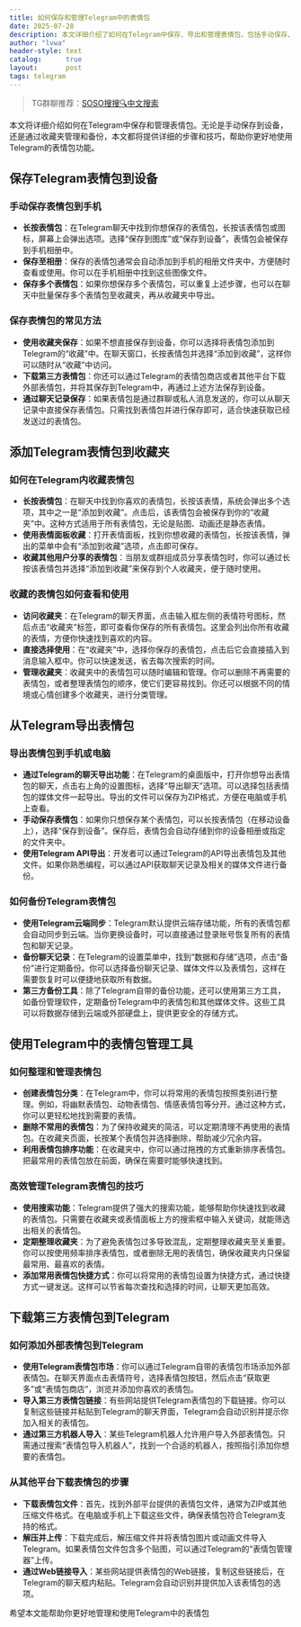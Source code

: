 ```yaml
---
title: 如何保存和管理Telegram中的表情包
date: 2025-07-28
description: 本文详细介绍了如何在Telegram中保存、导出和管理表情包，包括手动保存、使用收藏夹、备份方法以及高效管理技巧。
author: "lvwa"
header-style: text
catalog:      true
layout:       post
tags: telegram
---
```


>TG群聊推荐：[SOSO搜搜🔍中文搜索](https://t.me/lvwapro)

本文将详细介绍如何在Telegram中保存和管理表情包。无论是手动保存到设备，还是通过收藏夹管理和备份，本文都将提供详细的步骤和技巧，帮助你更好地使用Telegram的表情包功能。

## 保存Telegram表情包到设备

### 手动保存表情包到手机

- **长按表情包**：在Telegram聊天中找到你想保存的表情包，长按该表情包或图标，屏幕上会弹出选项。选择“保存到图库”或“保存到设备”，表情包会被保存到手机相册中。
- **保存至相册**：保存的表情包通常会自动添加到手机的相册文件夹中，方便随时查看或使用。你可以在手机相册中找到这些图像文件。
- **保存多个表情包**：如果你想保存多个表情包，可以重复上述步骤，也可以在聊天中批量保存多个表情包至收藏夹，再从收藏夹中导出。

### 保存表情包的常见方法

- **使用收藏夹保存**：如果不想直接保存到设备，你可以选择将表情包添加到Telegram的“收藏”中。在聊天窗口，长按表情包并选择“添加到收藏”，这样你可以随时从“收藏”中访问。
- **下载第三方表情包**：你还可以通过Telegram的表情包商店或者其他平台下载外部表情包，并将其保存到Telegram中，再通过上述方法保存到设备。
- **通过聊天记录保存**：如果表情包是通过群聊或私人消息发送的，你可以从聊天记录中直接保存表情包。只需找到表情包并进行保存即可，适合快速获取已经发送过的表情包。

## 添加Telegram表情包到收藏夹

### 如何在Telegram内收藏表情包

- **长按表情包**：在聊天中找到你喜欢的表情包，长按该表情，系统会弹出多个选项，其中之一是“添加到收藏”。点击后，该表情包会被保存到你的“收藏夹”中。这种方式适用于所有表情包，无论是贴图、动画还是静态表情。
- **使用表情面板收藏**：打开表情面板，找到你想收藏的表情包，长按该表情，弹出的菜单中会有“添加到收藏”选项，点击即可保存。
- **收藏其他用户分享的表情包**：当朋友或群组成员分享表情包时，你可以通过长按该表情包并选择“添加到收藏”来保存到个人收藏夹，便于随时使用。

### 收藏的表情包如何查看和使用

- **访问收藏夹**：在Telegram的聊天界面，点击输入框左侧的表情符号图标，然后点击“收藏夹”标签，即可查看你保存的所有表情包。这里会列出你所有收藏的表情，方便你快速找到喜欢的内容。
- **直接选择使用**：在“收藏夹”中，选择你保存的表情包，点击后它会直接插入到消息输入框中。你可以快速发送，省去每次搜索的时间。
- **管理收藏夹**：收藏夹中的表情包可以随时编辑和管理。你可以删除不再需要的表情包，或者整理表情包的顺序，使它们更容易找到。你还可以根据不同的情境或心情创建多个收藏夹，进行分类管理。

## 从Telegram导出表情包

### 导出表情包到手机或电脑

- **通过Telegram的聊天导出功能**：在Telegram的桌面版中，打开你想导出表情包的聊天，点击右上角的设置图标，选择“导出聊天”选项。可以选择包括表情包的媒体文件一起导出。导出的文件可以保存为ZIP格式，方便在电脑或手机上查看。
- **手动保存表情包**：如果你只想保存某个表情包，可以长按表情包（在移动设备上），选择“保存到设备”。保存后，表情包会自动存储到你的设备相册或指定的文件夹中。
- **使用Telegram API导出**：开发者可以通过Telegram的API导出表情包及其他文件。如果你熟悉编程，可以通过API获取聊天记录及相关的媒体文件进行备份。

### 如何备份Telegram表情包

- **使用Telegram云端同步**：Telegram默认提供云端存储功能，所有的表情包都会自动同步到云端。当你更换设备时，可以直接通过登录账号恢复所有的表情包和聊天记录。
- **备份聊天记录**：在Telegram的设置菜单中，找到“数据和存储”选项，点击“备份”进行定期备份。你可以选择备份聊天记录、媒体文件以及表情包，这样在需要恢复时可以便捷地获取所有数据。
- **第三方备份工具**：除了Telegram自带的备份功能，还可以使用第三方工具，如备份管理软件，定期备份Telegram中的表情包和其他媒体文件。这些工具可以将数据存储到云端或外部硬盘上，提供更安全的存储方式。

## 使用Telegram中的表情包管理工具

### 如何整理和管理表情包

- **创建表情包分类**：在Telegram中，你可以将常用的表情包按照类别进行整理。例如，将幽默表情包、动物表情包、情感表情包等分开。通过这种方式，你可以更轻松地找到需要的表情。
- **删除不常用的表情包**：为了保持收藏夹的简洁，可以定期清理不再使用的表情包。在收藏夹页面，长按某个表情包并选择删除，帮助减少冗余内容。
- **利用表情包排序功能**：在收藏夹中，你可以通过拖拽的方式重新排序表情包。把最常用的表情包放在前面，确保在需要时能够快速找到。

### 高效管理Telegram表情包的技巧

- **使用搜索功能**：Telegram提供了强大的搜索功能，能够帮助你快速找到收藏的表情包。只需要在收藏夹或表情面板上方的搜索框中输入关键词，就能筛选出相关的表情包。
- **定期整理收藏夹**：为了避免表情包过多导致混乱，定期整理收藏夹至关重要。你可以按使用频率排序表情包，或者删除无用的表情包，确保收藏夹内只保留最常用、最喜欢的表情。
- **添加常用表情包快捷方式**：你可以将常用的表情包设置为快捷方式，通过快捷方式一键发送。这样可以节省每次查找和选择的时间，让聊天更加高效。

## 下载第三方表情包到Telegram

### 如何添加外部表情包到Telegram

- **使用Telegram表情包市场**：你可以通过Telegram自带的表情包市场添加外部表情包。在聊天界面点击表情符号，选择表情包按钮，然后点击“获取更多”或“表情包商店”，浏览并添加你喜欢的表情包。
- **导入第三方表情包链接**：有些网站提供Telegram表情包的下载链接。你可以复制这些链接并粘贴到Telegram的聊天界面，Telegram会自动识别并提示你加入相关的表情包。
- **通过第三方机器人导入**：某些Telegram机器人允许用户导入外部表情包。只需通过搜索“表情包导入机器人”，找到一个合适的机器人，按照指引添加你想要的表情包。

### 从其他平台下载表情包的步骤

- **下载表情包文件**：首先，找到外部平台提供的表情包文件，通常为ZIP或其他压缩文件格式。在电脑或手机上下载这些文件，确保表情包符合Telegram支持的格式。
- **解压并上传**：下载完成后，解压缩文件并将表情包图片或动画文件导入Telegram。如果表情包文件包含多个贴图，可以通过Telegram的“表情包管理器”上传。
- **通过Web链接导入**：某些网站提供表情包的Web链接，复制这些链接后，在Telegram的聊天框内粘贴。Telegram会自动识别并提供加入该表情包的选项。

希望本文能帮助你更好地管理和使用Telegram中的表情包